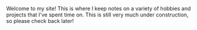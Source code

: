 Welcome to my site! This is where I keep notes on a variety of hobbies and projects that I've spent time on. This is still very much under construction, so please check back later!
